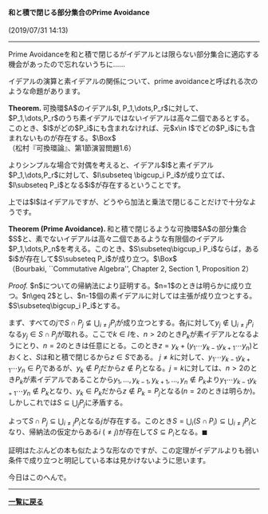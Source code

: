 <style>
  .theorem {
display: block;
font-style: normal;
}
.theorem:before {
content: "Theorem. ";
font-weight: bold;
font-style: normal;
}
.theorem[text]:before {
content: "Theorem (" attr(text) ").  ";
}
  .proof {
display: block;
font-style: normal;
}
.proof:before {
content: "Proof. ";
font-weight: normal;
font-style: italic;
}
</style>


#### 和と積で閉じる部分集合のPrime Avoidance
(2019/07/31 14:13)

---

<p>
Prime Avoidanceを和と積で閉じるがイデアルとは限らない部分集合に適応する機会があったので忘れないうちに……
</p>


<p>
イデアルの演算と素イデアルの関係について、prime avoidanceと呼ばれる次のような命題があります。
</p>

<div class="theorem">
可換環$A$のイデアル$I, P_1,\dots,P_r$に対して、$P_1,\dots,P_r$のうち素イデアルではないイデアルは高々二個であるとする。このとき、$I$がどの$P_i$にも含まれなければ、元$x\in I$でどの$P_i$にも含まれないものが存在する。$\Box$ <br>
（松村『可換環論』、第1節演習問題1.6）
</div>

<p>
よりシンプルな場合で対偶を考えると、イデアル$I$と素イデアル$P_1,\dots,P_r$に対して、$I\subseteq \bigcup_i P_i$が成り立てば、$I\subseteq P_i$となる$i$が存在するということです。
</p>

<p>
上では$I$はイデアルですが、どうやら加法と乗法で閉じることだけで十分なようです。
</p>

<div class="theorem" text='Prime Avoidance'>
和と積で閉じるような可換環$A$の部分集合$S$と、素でないイデアルは高々二個であるような有限個のイデアル$P_1,\dots,P_n$を考える。このとき、$S\subseteq\bigcup_i P_i$ならば，ある$i$が存在して$S\subseteq P_i$が成り立つ。$\Box$
<br>
（Bourbaki, ``Commutative Algebra'', Chapter 2, Section 1, Proposition 2）
</div>

<p>
<div class="proof">
$n$についての帰納法により証明する。$n=1$のときは明らかに成り立つ。$n\geq 2$とし、$n-1$個の素イデアルに対しては主張が成り立つとする。$S\subseteq\bigcup_i P_i$とする。
<br>

まず、すべての$j$で$S\cap P_j \nsubseteq \bigcup_{i\neq j} P_i$が成り立つとする。各$j$に対して$y_j \notin \bigcup_{i\neq j} P_i$なる$y_j \in S\cap P_j$が取れる。ここで$k\in I$を、$n>2$のとき$P_k$が素イデアルとなるようにとり、$n=2$のときは任意にとる。このとき$z=y_k+ (y_1 \dotsm y_{k-1} y_{k+1} \dotsm y_n)$とおくと、$S$は和と積で閉じるから$z\in S$である。
$j\neq k$に対して、$y_1 \dotsm y_{k-1} y_{k+1} \dotsm y_n \in P_j$であるが、$y_k \notin P_j$だから$z\notin P_j$となる。$j=k$に対しては、$n>2$のとき$P_k$が素イデアルであることから$y_1,\dots,y_{k-1}, y_{k+1} ,\dots, y_n \notin P_k$より$y_1 \dotsm y_{k-1} y_{k+1} \dotsm y_n \notin P_k$となり、$y_k\in P_k$だから$z\notin P_k=P_j$となる($n=2$のときは明らか)。しかしこれでは$S\subseteq\bigcup_jP_j$に矛盾する。
<br>

よって$S\cap P_j \subseteq \bigcup_{i\neq j} P_i$となる$j$が存在する。このとき$S=\bigcup_i (S\cap P_i) \subseteq \bigcup_{i\neq j}P_i$となり、帰納法の仮定からある$i$ ($\neq j$)が存在して$S\subseteq P_i$となる。$\blacksquare$
</div>
</p>


<p>
証明はたぶんどの本も似たような形なのですが、この定理がイデアルよりも弱い条件で成り立つと明記している本は見かけないように思います。
</p>

<p>
今日はこのへんで。
</p>

---

**[一覧に戻る](/posts)**